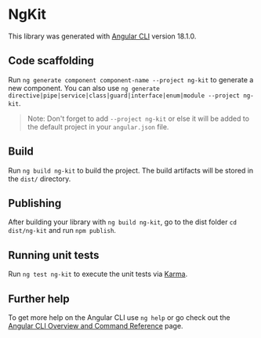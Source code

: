 # NgKit

This library was generated with [Angular CLI](https://github.com/angular/angular-cli) version 18.1.0.

## Code scaffolding

Run `ng generate component component-name --project ng-kit` to generate a new component. You can also use `ng generate directive|pipe|service|class|guard|interface|enum|module --project ng-kit`.
> Note: Don't forget to add `--project ng-kit` or else it will be added to the default project in your `angular.json` file. 

## Build

Run `ng build ng-kit` to build the project. The build artifacts will be stored in the `dist/` directory.

## Publishing

After building your library with `ng build ng-kit`, go to the dist folder `cd dist/ng-kit` and run `npm publish`.

## Running unit tests

Run `ng test ng-kit` to execute the unit tests via [Karma](https://karma-runner.github.io).

## Further help

To get more help on the Angular CLI use `ng help` or go check out the [Angular CLI Overview and Command Reference](https://angular.dev/tools/cli) page.
